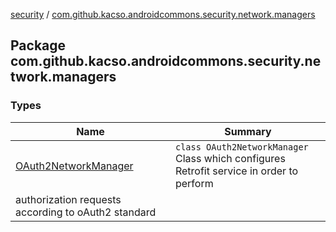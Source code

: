 [security](../index.md) / [com.github.kacso.androidcommons.security.network.managers](.)

## Package com.github.kacso.androidcommons.security.network.managers

### Types

| Name | Summary |
|---|---|
| [OAuth2NetworkManager](-o-auth2-network-manager/index.md) | `class OAuth2NetworkManager`<br>Class which configures Retrofit service in order to perform
authorization requests according to oAuth2 standard |
